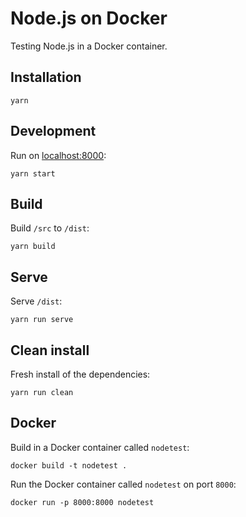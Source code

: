 # Node.js on Docker

Testing Node.js in a Docker container.

## Installation

```
yarn
```

## Development

Run on [localhost:8000](http://localhost:8000):

```
yarn start
```

## Build

Build `/src` to `/dist`:

```
yarn build
```

## Serve

Serve `/dist`:

```
yarn run serve
```

## Clean install

Fresh install of the dependencies:

```
yarn run clean
```

## Docker

Build in a Docker container called `nodetest`:

```
docker build -t nodetest .
```

Run the Docker container called `nodetest` on port `8000`:

```
docker run -p 8000:8000 nodetest
```
